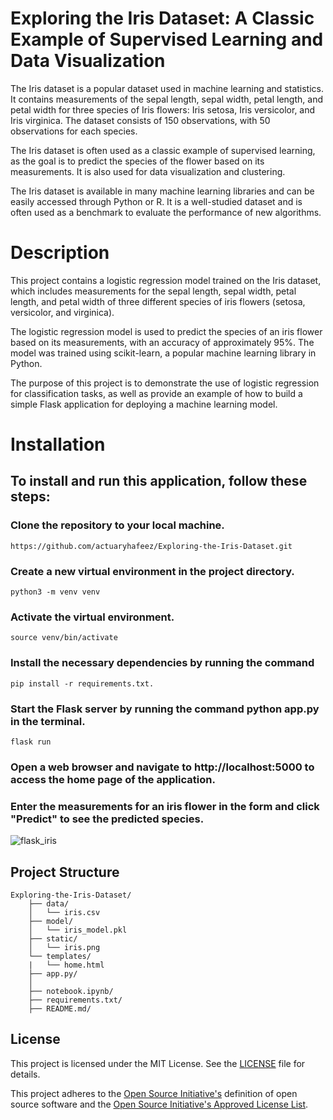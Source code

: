 # Exploring the Iris Dataset: A Classic Example of Supervised Learning and Data Visualization
The Iris dataset is a popular dataset used in machine learning and statistics. It contains measurements of the sepal length, sepal width, petal length, and petal width for three species of Iris flowers: Iris setosa, Iris versicolor, and Iris virginica. The dataset consists of 150 observations, with 50 observations for each species.

The Iris dataset is often used as a classic example of supervised learning, as the goal is to predict the species of the flower based on its measurements. It is also used for data visualization and clustering.

The Iris dataset is available in many machine learning libraries and can be easily accessed through Python or R. It is a well-studied dataset and is often used as a benchmark to evaluate the performance of new algorithms.

# Description
This project contains a logistic regression model trained on the Iris dataset, which includes measurements for the sepal length, sepal width, petal length, and petal width of three different species of iris flowers (setosa, versicolor, and virginica).

The logistic regression model is used to predict the species of an iris flower based on its measurements, with an accuracy of approximately 95%. The model was trained using scikit-learn, a popular machine learning library in Python.

The purpose of this project is to demonstrate the use of logistic regression for classification tasks, as well as provide an example of how to build a simple Flask application for deploying a machine learning model.

# Installation
## To install and run this application, follow these steps:

### Clone the repository to your local machine.
    https://github.com/actuaryhafeez/Exploring-the-Iris-Dataset.git
### Create a new virtual environment in the project directory.
    python3 -m venv venv
### Activate the virtual environment.
    source venv/bin/activate
### Install the necessary dependencies by running the command 
    pip install -r requirements.txt.
### Start the Flask server by running the command python app.py in the terminal.
    flask run
### Open a web browser and navigate to http://localhost:5000 to access the home page of the application.
### Enter the measurements for an iris flower in the form and click "Predict" to see the predicted species.
![flask_iris](https://user-images.githubusercontent.com/55107467/232926204-d4ec3609-a7a0-4617-bc04-dc177c6e5ab1.png)

## Project Structure 

    Exploring-the-Iris-Dataset/
        ├── data/
        │   └── iris.csv
        ├── model/
        │   └── iris_model.pkl
        ├── static/
        │   └── iris.png
        └── templates/
        |   └── home.html
        ├── app.py/
        │  
        ├── notebook.ipynb/
        ├── requirements.txt/
        ├── README.md/

## License

This project is licensed under the MIT License. See the [LICENSE](LICENSE) file for details.

This project adheres to the [Open Source Initiative's](https://opensource.org) definition of open source software and the [Open Source Initiative's Approved License List](https://opensource.org/licenses/alphabetical).

